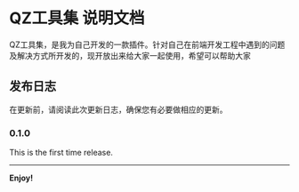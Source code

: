 # QZ工具集 说明文档

QZ工具集，是我为自己开发的一款插件。针对自己在前端开发工程中遇到的问题及解决方式所开发的，现开放出来给大家一起使用，希望可以帮助大家


## 发布日志

在更新前，请阅读此次更新日志，确保您有必要做相应的更新。

### 0.1.0

This is the first time release.

-----------------------------------------------------------------------------------------------------------

**Enjoy!**
